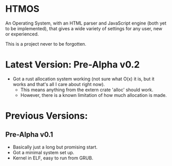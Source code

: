 # HTMOS

An Operating System, with an HTML parser and JavaScript engine (both yet to be implemented), that gives a wide variety of settings for any user, new or experienced.

This is a project never to be forgotten.

# Latest Version: Pre-Alpha v0.2

- Got a rust allocation system working (not sure what O(x) it is, but it works and that's all I care about right now).
    - This means anything from the extern crate 'alloc' should work.
    - However, there is a known limitation of how much allocation is made.

# Previous Versions:

## Pre-Alpha v0.1

- Basically just a long but promising start.
- Got a minimal system set up.
- Kernel in ELF, easy to run from GRUB.